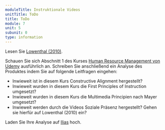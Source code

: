 ```yaml
---
moduleTitle: Instruktionale Videos
unitTitle: ToDo
title: ToDo
module: 7
unit: 5
subunit: 0
type: information
---
```


Lesen Sie [Lowenthal (2010)](https://ilias.uni-freiburg.de/goto.php?target=file_1304002_download&client_id=unifreiburg).

Schauen Sie sich Abschnitt 1 des Kurses [Human Resource Management von Udemy](https://www.udemy.com/introduction-to-human-resource-management/) ausführlich an. Schreiben Sie anschließend ein Analyse des Produktes indem Sie auf folgende Leitfragen eingehen: 

* Inwieweit ist in diesem Kurs Constructive Alignment hergestellt?
* Inwieweit wurden in diesem Kurs die First Principles of Instruction umgesetzt? 
* Inwieweit wurden in diesem Kurs die Multimedia Principien nach Mayer umgesetzt? 
* Inwieweit werden durch die Videos Soziale Präsenz hergestellt? Gehen sie hierfür auf Lowenthal (2010) ein?

Laden Sie Ihre Analyse auf [Ilias](https://ilias.uni-freiburg.de/goto.php?target=exc_1240096&client_id=unifreiburg) hoch.
